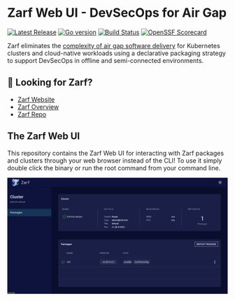 # Zarf Web UI - DevSecOps for Air Gap

[![Latest Release](https://img.shields.io/github/v/release/defenseunicorns/zarf-ui)](https://github.com/defenseunicorns/zarf-ui/releases)
[![Go version](https://img.shields.io/github/go-mod/go-version/defenseunicorns/zarf-ui?filename=go.mod)](https://go.dev/)
[![Build Status](https://img.shields.io/github/actions/workflow/status/defenseunicorns/zarf-ui/release.yml)](https://github.com/defenseunicorns/zarf-ui/actions/workflows/release.yml)
[![OpenSSF Scorecard](https://api.securityscorecards.dev/projects/github.com/defenseunicorns/zarf-ui/badge)](https://api.securityscorecards.dev/projects/github.com/defenseunicorns/zarf-ui)

Zarf eliminates the [complexity of air gap software delivery](https://www.itopstimes.com/contain/air-gap-kubernetes-considerations-for-running-cloud-native-applications-without-the-cloud/) for Kubernetes clusters and cloud-native workloads using a declarative packaging strategy to support DevSecOps in offline and semi-connected environments.

## 👀 Looking for Zarf?

- [Zarf Website](https://zarf.dev)
- [Zarf Overview](https://docs.zarf.dev/docs/zarf-overview)
- [Zarf Repo](https://github.com/defenseunicorns/Zarf)

## The Zarf Web UI

This repository contains the Zarf Web UI for interacting with Zarf packages and clusters through your web browser instead of the CLI!  To use it simply double click the binary or run the root command from your command line.

![Zarf UI Screenshot](./.images/screenshot.png)
